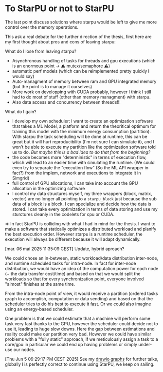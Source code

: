 # To StarPU or not to StarPU

The last point discuss solutions where starpu would be left to give me more control over the memory operations.

This ask a real debate for the further direction of the thesis, first here are my first thought about pros and cons of leaving starpu:

What do I lose from leaving starpu?
- Asynchronous handling of tasks for threads and gpu executions (which is an enormous point -> ⚠️ mutex/semaphore ⚠️)
- automatic perf models (which can be reimplemented pretty quickly I would say)
- Auto-managment of memory between ram and GPU integrated memory (but the point is to manage it ourselves)
- More work on developping with CUDA probably, however I think I still had to do most of stuff (other than  memory managment) with starpu.
- Also data access and concurrency between threads!!!

What do I gain?
- I develop my own scheduler: I want to create an optimization software that takes a ML Model, a platform and return the theoritical optimum 
  for training this model with the minimum energy consumption (partition). With starpu the task scheduling will be done at runtime, this can be great
  but it will hurt reproducibility (I'm not sure I can simulate it), and I won't be able to execute my partition like the optimization software told us 
  to do. *But maybe this is a bad idea to do that from the beginning?*
- the code becomes more "deterministic" in terms of execution flow, which will lead to an easier time with simulating the runtime. (We could even try to separate the "execution flow" (So the ML API wrapper in fact?) from the implem, network and executions to integrate it in Simgrid)
- full control of GPU allocations, I can take into account the GPU allocation in the optimizing software
- I control my data structures myself, my three wrappers (block, matrix, vector) are no longer all pointing to a `starpu_block` just because the sub data of a block is a block. 
  I can specialize and decide how the data is stored. I can take every optimization in terms of data storing and use my sturctures cleanly
  in the codelets for cpu or CUDA.

=> In fact StarPU is colliding with what I had in mind for the thesis.
I want to make a software that statically optimizes a distributed workload and planify the best execution order.
However starpu is a runtime scheduler, the execution will always be different because it will adapt dynamically.

[mar. 06 mai 2025 11:35:09 CEST] Update, hybrid aproach?

We could chose an in-between, static workload/data distribution inter-node, and runtime scheduled tasks for intra-node.
In fact for inter-node distribution, we would have an idea of the computation power for each node (+ the data transfer cost/time) and based on that
we would split the workloads so that for every synchronization point, everyone involved "almost" finishes at the same time.

From the intra-node point of view, it would receive a partition (ordered tasks graph to accomplish, computation or data sending) and based on that the scheduler tries to do his best
to execute it fast. Or we could also imagine using an energy-based scheduler.

One problem is that we could estimate that a machine will perform some task very fast thanks to the GPU, however the scheduler could decide not to use it, leading to huge slow downs.
Here the gap between estimations and reality could make our partition very bad. 
However we could have similar problems with a "fully static" approach, if we meticulously assign a task to a core/gpu in particular we could end up having problems or simply under-use our nodes.

[Thu Jun  5 09:29:17 PM CEST 2025]
See my [drawio graphs](../illustrating-graph-formalism.drawio) for further talks, globally I is perfectly correct to continue using StarPU, we keep on sailing.
